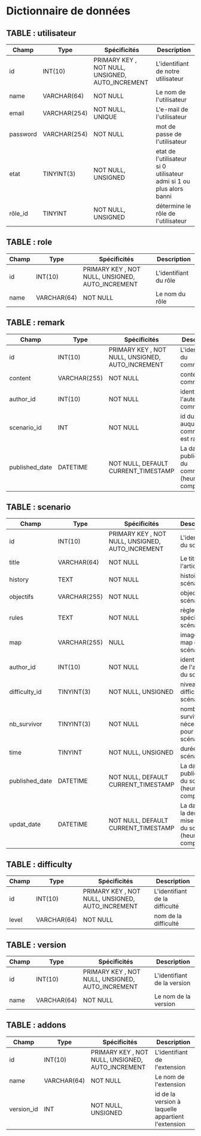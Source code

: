 # Dictionnaire de données

## TABLE : utilisateur

|Champ|Type|Spécificités|Description|
--| -- | -- | -- |
|id|INT(10)|PRIMARY KEY , NOT NULL, UNSIGNED, AUTO_INCREMENT|L'identifiant de notre utilisateur|
|name|VARCHAR(64)|NOT NULL|Le nom de l'utilisateur|
|email|VARCHAR(254)|NOT NULL, UNIQUE|L'e-mail de l'utilisateur|
|password|VARCHAR(254)|NOT NULL|mot de passe de l'utilisateur|
|etat|TINYINT(3)|NOT NULL, UNSIGNED|etat de l'utilisateur si 0 utilisateur admi si 1 ou plus alors banni|
|rôle_id|TINYINT|NOT NULL, UNSIGNED|détermine le rôle de l'utilisateur|

## TABLE : role

|Champ|Type|Spécificités|Description|
--| -- | -- | -- |
|id|INT(10)|PRIMARY KEY , NOT NULL, UNSIGNED, AUTO_INCREMENT|L'identifiant du rôle|
|name|VARCHAR(64)|NOT NULL|Le nom du rôle|

## TABLE : remark

|Champ|Type|Spécificités|Description|
--| -- | -- | -- |
|id|INT(10)|PRIMARY KEY , NOT NULL, UNSIGNED, AUTO_INCREMENT|L'identifiant du commentaire|
|content|VARCHAR(255)|NOT NULL|contenu du commentaire|
|author_id|INT(10)|NOT NULL|identifiant de l'auteur du commentaire|
|scenario_id|INT|NOT NULL|id du scénrio auquel le commentaire est rataché|
|published_date|DATETIME|NOT NULL, DEFAULT CURRENT_TIMESTAMP|La date de publication du commentaire (heure comprise)|

## TABLE : scenario

|Champ|Type|Spécificités|Description|
--| -- | -- | -- |
|id|INT(10)|PRIMARY KEY , NOT NULL, UNSIGNED, AUTO_INCREMENT|L'identifiant du scénario|
|title|VARCHAR(64)|NOT NULL|Le titre de l'article|
|history|TEXT|NOT NULL|histoire du scénario|
|objectifs|VARCHAR(255)|NOT NULL|objectifs du scénario|
|rules|TEXT|NOT NULL|règles spécial du scénario|
|map|VARCHAR(255)|NULL|image de la map du scénario|
|author_id|INT(10)|NOT NULL|identifiant de l'auteur du scénario|
|difficulty_id|TINYINT(3)|NOT NULL, UNSIGNED|niveau de difficulté du scénario|
|nb_survivor|TINYINT(3)|NOT NULL|nombre de survivants nécessaire pour le scénario|
|time|TINYINT|NOT NULL, UNSIGNED|durée du scénario|
|published_date|DATETIME|NOT NULL, DEFAULT CURRENT_TIMESTAMP|La date de publication du scénario (heure comprise)|
|updat_date|DATETIME|NOT NULL, DEFAULT CURRENT_TIMESTAMP|La date de la dernière mise à jour du scénario (heure comprise)|

## TABLE : difficulty

|Champ|Type|Spécificités|Description|
--| -- | -- | -- |
|id|INT(10)|PRIMARY KEY , NOT NULL, UNSIGNED, AUTO_INCREMENT|L'identifiant de la difficulté |
|level|VARCHAR(64)|NOT NULL|nom de la difficulté|

## TABLE : version

|Champ|Type|Spécificités|Description|
--| -- | -- | -- |
|id|INT(10)|PRIMARY KEY , NOT NULL, UNSIGNED, AUTO_INCREMENT|L'identifiant de la version|
|name|VARCHAR(64)|NOT NULL|Le nom de la version|

## TABLE : addons

|Champ|Type|Spécificités|Description|
--| -- | -- | -- |
|id|INT(10)|PRIMARY KEY , NOT NULL, UNSIGNED, AUTO_INCREMENT|L'identifiant de l'extension|
|name|VARCHAR(64)|NOT NULL|Le nom de l'extension|
|version_id|INT|NOT NULL, UNSIGNED|id de la version à laquelle appartient l'extension|